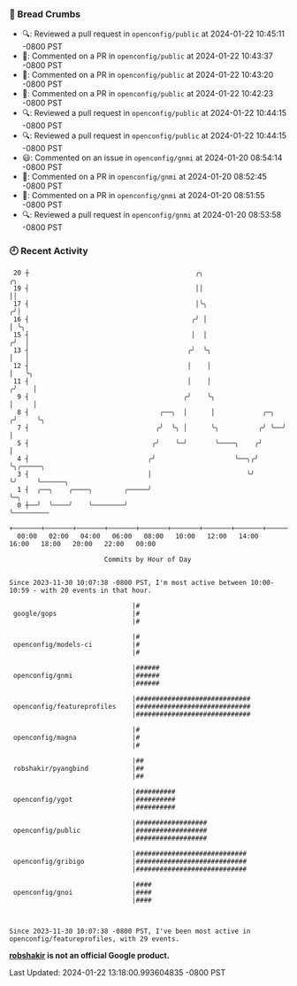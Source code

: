 ### 🍞 Bread Crumbs

 * 🔍: Reviewed a pull request in  `openconfig/public` at 2024-01-22 10:45:11 -0800 PST
 * 💬: Commented on a PR in  `openconfig/public` at 2024-01-22 10:43:37 -0800 PST
 * 💬: Commented on a PR in  `openconfig/public` at 2024-01-22 10:43:20 -0800 PST
 * 💬: Commented on a PR in  `openconfig/public` at 2024-01-22 10:42:23 -0800 PST
 * 🔍: Reviewed a pull request in  `openconfig/public` at 2024-01-22 10:44:15 -0800 PST
 * 🔍: Reviewed a pull request in  `openconfig/public` at 2024-01-22 10:44:15 -0800 PST
 * 😃: Commented on an issue in `openconfig/gnmi` at 2024-01-20 08:54:14 -0800 PST
 * 💬: Commented on a PR in  `openconfig/gnmi` at 2024-01-20 08:52:45 -0800 PST
 * 💬: Commented on a PR in  `openconfig/gnmi` at 2024-01-20 08:51:55 -0800 PST
 * 🔍: Reviewed a pull request in  `openconfig/gnmi` at 2024-01-20 08:53:58 -0800 PST

### 🕘 Recent Activity
```
 20 ┼                                          ╭╮                        ╭╮
 19 ┤                                          ││                        ││
 17 ┤                                          │╰╮                      ╭╯│
 16 ┤                                         ╭╯ │                      │ ╰╮
 15 ┤                                         │  │                     ╭╯  │
 13 ┤                                        ╭╯  ╰╮                    │   │
 12 ┤                                        │    │                    │   ╰╮
 11 ┤                                        │    │                   ╭╯    │
  9 ┤                                       ╭╯    ╰╮                  │     │
  8 ┤                                 ╭──╮  │      │            ╭─╮  ╭╯     ╰╮
  7 ┤                                ╭╯  ╰╮ │      ╰╮          ╭╯ ╰──╯       │
  5 ┤                               ╭╯    ╰─╯       ╰────╮    ╭╯             │
  4 ┤                              ╭╯                    ╰──╮╭╯              ╰╮╭─────╮
  3 ┤                              │                        ╰╯                ╰╯     ╰──────╮
  1 ┤  ╭──╮    ╭────╮        ╭─────╯                                                        ╰─╮
  0 ┼──╯  ╰────╯    ╰────────╯                                                                ╰─────────
    +───────+───────+───────+───────+───────+───────+───────+───────+───────+───────+───────+───────+────
  00:00   02:00   04:00   06:00   08:00   10:00   12:00   14:00   16:00   18:00   20:00   22:00   00:00   

						Commits by Hour of Day


Since 2023-11-30 10:07:38 -0800 PST, I'm most active between 10:00-10:59 - with 20 events in that hour.

```



```
                               |#
 google/gops                   |#
                               |#

                               |#
 openconfig/models-ci          |#
                               |#

                               |######
 openconfig/gnmi               |######
                               |######

                               |#############################
 openconfig/featureprofiles    |#############################
                               |#############################

                               |#
 openconfig/magna              |#
                               |#

                               |##
 robshakir/pyangbind           |##
                               |##

                               |##########
 openconfig/ygot               |##########
                               |##########

                               |##################
 openconfig/public             |##################
                               |##################

                               |############################
 openconfig/gribigo            |############################
                               |############################

                               |####
 openconfig/gnoi               |####
                               |####



Since 2023-11-30 10:07:38 -0800 PST, I've been most active in openconfig/featureprofiles, with 29 events.

```
**[robshakir](mailto:robjs@google.com) is not an official Google product.**  


Last Updated: 2024-01-22 13:18:00.993604835 -0800 PST
